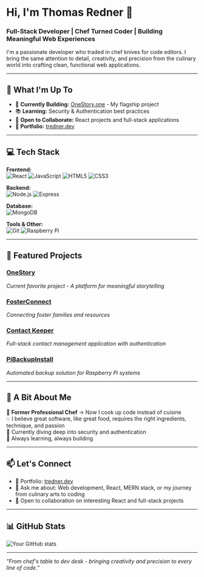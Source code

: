 # Hi, I'm Thomas Redner 👋

### Full-Stack Developer | Chef Turned Coder | Building Meaningful Web Experiences

I'm a passionate developer who traded in chef knives for code editors. I bring the same attention to detail, creativity, and precision from the culinary world into crafting clean, functional web applications.

---

## 🚀 What I'm Up To

- 🔨 **Currently Building:** [OneStory.one](https://onestory.one) - My flagship project
- 📚 **Learning:** Security & Authentication best practices
- 🤝 **Open to Collaborate:** React projects and full-stack applications
- 💼 **Portfolio:** [tredner.dev](https://tredner.dev)

---

## 💻 Tech Stack

**Frontend:**  
![React](https://img.shields.io/badge/-React-61DAFB?style=flat-square&logo=react&logoColor=black)
![JavaScript](https://img.shields.io/badge/-JavaScript-F7DF1E?style=flat-square&logo=javascript&logoColor=black)
![HTML5](https://img.shields.io/badge/-HTML5-E34F26?style=flat-square&logo=html5&logoColor=white)
![CSS3](https://img.shields.io/badge/-CSS3-1572B6?style=flat-square&logo=css3&logoColor=white)

**Backend:**  
![Node.js](https://img.shields.io/badge/-Node.js-339933?style=flat-square&logo=node.js&logoColor=white)
![Express](https://img.shields.io/badge/-Express-000000?style=flat-square&logo=express&logoColor=white)

**Database:**  
![MongoDB](https://img.shields.io/badge/-MongoDB-47A248?style=flat-square&logo=mongodb&logoColor=white)

**Tools & Other:**  
![Git](https://img.shields.io/badge/-Git-F05032?style=flat-square&logo=git&logoColor=white)
![Raspberry Pi](https://img.shields.io/badge/-Raspberry%20Pi-A22846?style=flat-square&logo=raspberry-pi&logoColor=white)

---

## 🌟 Featured Projects

### [OneStory](https://onestory.one)
*Current favorite project - A platform for meaningful storytelling*

### [FosterConnect](https://github.com/tch180/fosterConnect)
*Connecting foster families and resources*

### [Contact Keeper](https://github.com/tch180/contactKeeper)
*Full-stack contact management application with authentication*

### [PiBackupInstall](https://github.com/tch180/PiBackupInstall)
*Automated backup solution for Raspberry Pi systems*

---

## 🎯 A Bit About Me

🍳 **Former Professional Chef** → Now I cook up code instead of cuisine  
💡 I believe great software, like great food, requires the right ingredients, technique, and passion  
🔐 Currently diving deep into security and authentication  
🌱 Always learning, always building

---

## 📫 Let's Connect

- 💼 Portfolio: [tredner.dev](https://tredner.dev)
- 💬 Ask me about: Web development, React, MERN stack, or my journey from culinary arts to coding
- 🤝 Open to collaboration on interesting React and full-stack projects

---

## 📊 GitHub Stats

![Your GitHub stats](https://gstats.vercel.app/api?username=tch180)

---

*"From chef's table to dev desk - bringing creativity and precision to every line of code."*
